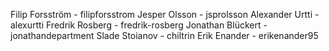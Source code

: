 Filip Forsström - filipforsstrom
Jesper Olsson - jsprolsson
Alexander Urtti - alexurtti
Fredrik Rosberg - fredrik-rosberg
Jonathan Blückert - jonathandepartment
Slade Stoianov - chiltrin
Erik Enander - erikenander95
